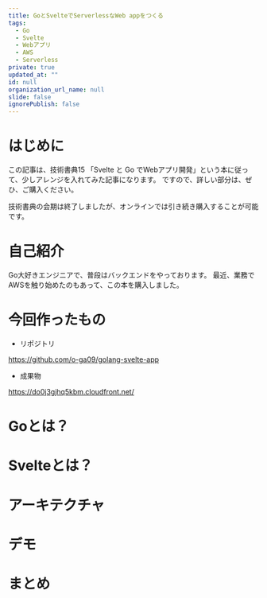 ```yaml
---
title: GoとSvelteでServerlessなWeb appをつくる
tags:
  - Go
  - Svelte
  - Webアプリ
  - AWS
  - Serverless
private: true
updated_at: ""
id: null
organization_url_name: null
slide: false
ignorePublish: false
---
```


# はじめに

この記事は、技術書典15 「Svelte と Go でWebアプリ開発」という本に従って、少しアレンジを入れてみた記事になります。
ですので、詳しい部分は、ぜひ、ご購入ください。

技術書典の会期は終了しましたが、オンラインでは引き続き購入することが可能です。

# 自己紹介

Go大好きエンジニアで、普段はバックエンドをやっております。
最近、業務でAWSを触り始めたのもあって、この本を購入しました。

# 今回作ったもの

- リポジトリ

https://github.com/o-ga09/golang-svelte-app

- 成果物

https://do0j3gjhq5kbm.cloudfront.net/

# Goとは？

# Svelteとは？

# アーキテクチャ

# デモ

# まとめ

